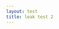 ```yaml
---
layout: test
title: leak test 2
---
```


<div class="section">
    <script>
    /*global setTimeout */
            (function (limit, delay) {
                var queue = new Array(10);
                var n = 0;

                function makeSpan(n) {
                    var s = document.createElement('span');
                    document.body.appendChild(s);
                    var t = document.createTextNode(' ' + n);
                    s.appendChild(t);
                    s.onclick = function (e) {
                        s.style.backgroundColor = 'red';
                        alert(n);
                    };
                    return s;
                }

                function process(n) {
                    queue.push(makeSpan(n));
                    var s = queue.shift();
                    if (s) {
                        s.parentNode.removeChild(s);
                    }
                }

                function loop() {
                    if (n < limit) {
                        process(n);
                        n += 1;
                        setTimeout(loop, delay);
                    }
                }

                loop();
            })(10000, 10);
    </script>
    <h3>Source Code</h3>
    <pre class="brush: js">
        /*global setTimeout */
            (function (limit, delay) {
                var queue = new Array(10);
                var n = 0;

                function makeSpan(n) {
                    var s = document.createElement('span');
                    document.body.appendChild(s);
                    var t = document.createTextNode(' ' + n);
                    s.appendChild(t);
                    s.onclick = function (e) {
                        s.style.backgroundColor = 'red';
                        alert(n);
                    };
                    return s;
                }

                function process(n) {
                    queue.push(makeSpan(n));
                    var s = queue.shift();
                    if (s) {
                        s.parentNode.removeChild(s);
                    }
                }

                function loop() {
                    if (n < limit) {
                        process(n);
                        n += 1;
                        setTimeout(loop, delay);
                    }
                }

                loop();
            })(10000, 10);
</pre>

</div>
